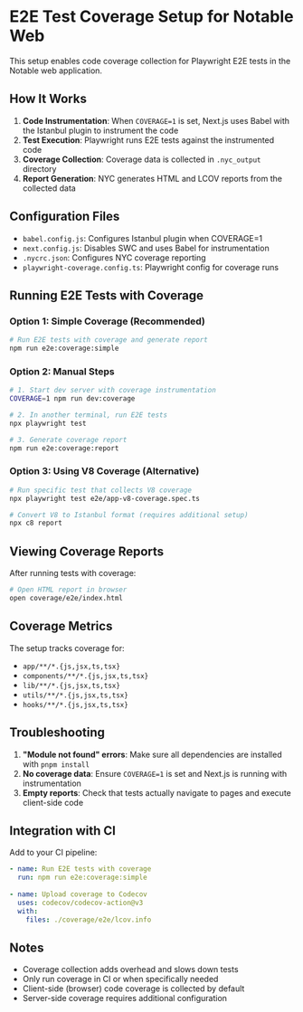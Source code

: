 # E2E Test Coverage Setup for Notable Web

This setup enables code coverage collection for Playwright E2E tests in the Notable web application.

## How It Works

1. **Code Instrumentation**: When `COVERAGE=1` is set, Next.js uses Babel with the Istanbul plugin to instrument the code
2. **Test Execution**: Playwright runs E2E tests against the instrumented code
3. **Coverage Collection**: Coverage data is collected in `.nyc_output` directory
4. **Report Generation**: NYC generates HTML and LCOV reports from the collected data

## Configuration Files

- `babel.config.js`: Configures Istanbul plugin when COVERAGE=1
- `next.config.js`: Disables SWC and uses Babel for instrumentation
- `.nycrc.json`: Configures NYC coverage reporting
- `playwright-coverage.config.ts`: Playwright config for coverage runs

## Running E2E Tests with Coverage

### Option 1: Simple Coverage (Recommended)
```bash
# Run E2E tests with coverage and generate report
npm run e2e:coverage:simple
```

### Option 2: Manual Steps
```bash
# 1. Start dev server with coverage instrumentation
COVERAGE=1 npm run dev:coverage

# 2. In another terminal, run E2E tests
npx playwright test

# 3. Generate coverage report
npm run e2e:coverage:report
```

### Option 3: Using V8 Coverage (Alternative)
```bash
# Run specific test that collects V8 coverage
npx playwright test e2e/app-v8-coverage.spec.ts

# Convert V8 to Istanbul format (requires additional setup)
npx c8 report
```

## Viewing Coverage Reports

After running tests with coverage:
```bash
# Open HTML report in browser
open coverage/e2e/index.html
```

## Coverage Metrics

The setup tracks coverage for:
- `app/**/*.{js,jsx,ts,tsx}`
- `components/**/*.{js,jsx,ts,tsx}`
- `lib/**/*.{js,jsx,ts,tsx}`
- `utils/**/*.{js,jsx,ts,tsx}`
- `hooks/**/*.{js,jsx,ts,tsx}`

## Troubleshooting

1. **"Module not found" errors**: Make sure all dependencies are installed with `pnpm install`
2. **No coverage data**: Ensure `COVERAGE=1` is set and Next.js is running with instrumentation
3. **Empty reports**: Check that tests actually navigate to pages and execute client-side code

## Integration with CI

Add to your CI pipeline:
```yaml
- name: Run E2E tests with coverage
  run: npm run e2e:coverage:simple
  
- name: Upload coverage to Codecov
  uses: codecov/codecov-action@v3
  with:
    files: ./coverage/e2e/lcov.info
```

## Notes

- Coverage collection adds overhead and slows down tests
- Only run coverage in CI or when specifically needed
- Client-side (browser) code coverage is collected by default
- Server-side coverage requires additional configuration